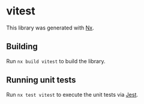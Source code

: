 # vitest

This library was generated with [Nx](https://nx.dev).

## Building

Run `nx build vitest` to build the library.

## Running unit tests

Run `nx test vitest` to execute the unit tests via [Jest](https://jestjs.io).
